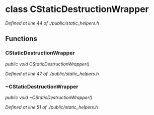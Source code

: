 # class CStaticDestructionWrapper

*Defined at line 44 of ./public/static_helpers.h*

## Functions

### CStaticDestructionWrapper<fn>

*public void CStaticDestructionWrapper<fn>()*

*Defined at line 47 of ./public/static_helpers.h*

### ~CStaticDestructionWrapper<fn>

*public void ~CStaticDestructionWrapper<fn>()*

*Defined at line 51 of ./public/static_helpers.h*



